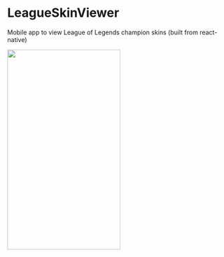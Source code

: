 # LeagueSkinViewer
Mobile app to view League of Legends champion skins (built from react-native)


<img src="https://raw.githubusercontent.com/lyandrew/LeagueSkinViewer/master/demo.gif" width="258" height="457">
